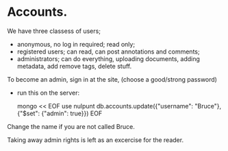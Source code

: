 # Accounts.

We have three classess of users;
- anonymous, no log in required; read only;
- registered users; can read, can post annotations and comments;
- administrators; can do everything, uploading documents, adding metadata, add remove tags, delete stuff.

To become an admin, sign in at the site, (choose a good/strong password)
- run this on the server:

    mongo << EOF
    use nulpunt
    db.accounts.update({"username": "Bruce"}, {"$set": {"admin": true}})
    EOF

Change the name if you are not called Bruce.

Taking away admin rights is left as an excercise for the reader.